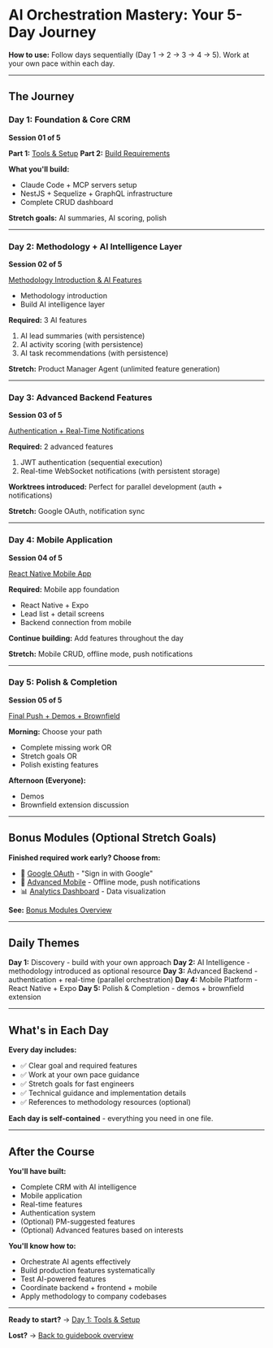 # AI Orchestration Mastery: Your 5-Day Journey

**How to use:** Follow days sequentially (Day 1 → 2 → 3 → 4 → 5). Work at your own pace within each day.

---

## The Journey

### Day 1: Foundation & Core CRM

**Session 01 of 5**

**Part 1:** [Tools & Setup](day-1/tools-setup.md)
**Part 2:** [Build Requirements](day-1/build-requirements.md)

**What you'll build:**

- Claude Code + MCP servers setup
- NestJS + Sequelize + GraphQL infrastructure
- Complete CRUD dashboard

**Stretch goals:** AI summaries, AI scoring, polish

---

### Day 2: Methodology + AI Intelligence Layer

**Session 02 of 5**

[Methodology Introduction & AI Features](day-2-ai-intelligence.md)

- Methodology introduction
- Build AI intelligence layer

**Required:** 3 AI features

1. AI lead summaries (with persistence)
2. AI activity scoring (with persistence)
3. AI task recommendations (with persistence)

**Stretch:** Product Manager Agent (unlimited feature generation)

---

### Day 3: Advanced Backend Features

**Session 03 of 5**

[Authentication + Real-Time Notifications](day-3-advanced-features.md)

**Required:** 2 advanced features

1. JWT authentication (sequential execution)
2. Real-time WebSocket notifications (with persistent storage)

**Worktrees introduced:** Perfect for parallel development (auth + notifications)

**Stretch:** Google OAuth, notification sync

---

### Day 4: Mobile Application

**Session 04 of 5**

[React Native Mobile App](day-4-mobile-app.md)

**Required:** Mobile app foundation

- React Native + Expo
- Lead list + detail screens
- Backend connection from mobile

**Continue building:** Add features throughout the day

**Stretch:** Mobile CRUD, offline mode, push notifications

---

### Day 5: Polish & Completion

**Session 05 of 5**

[Final Push + Demos + Brownfield](day-5-polish-demos.md)

**Morning:** Choose your path

- Complete missing work OR
- Stretch goals OR
- Polish existing features

**Afternoon (Everyone):**

- Demos
- Brownfield extension discussion

---

## Bonus Modules (Optional Stretch Goals)

**Finished required work early? Choose from:**

- 🔐 [Google OAuth](../bonus-modules/google-oauth.md) - "Sign in with Google"
- 📱 [Advanced Mobile](../bonus-modules/advanced-mobile-features.md) - Offline mode, push notifications
- 📊 [Analytics Dashboard](../bonus-modules/analytics-dashboard.md) - Data visualization

**See:** [Bonus Modules Overview](../bonus-modules/README.md)

---

## Daily Themes

**Day 1:** Discovery - build with your own approach
**Day 2:** AI Intelligence - methodology introduced as optional resource
**Day 3:** Advanced Backend - authentication + real-time (parallel orchestration)
**Day 4:** Mobile Platform - React Native + Expo
**Day 5:** Polish & Completion - demos + brownfield extension

---

## What's in Each Day

**Every day includes:**

- ✅ Clear goal and required features
- ✅ Work at your own pace guidance
- ✅ Stretch goals for fast engineers
- ✅ Technical guidance and implementation details
- ✅ References to methodology resources (optional)

**Each day is self-contained** - everything you need in one file.

---

## After the Course

**You'll have built:**

- Complete CRM with AI intelligence
- Mobile application
- Real-time features
- Authentication system
- (Optional) PM-suggested features
- (Optional) Advanced features based on interests

**You'll know how to:**

- Orchestrate AI agents effectively
- Build production features systematically
- Test AI-powered features
- Coordinate backend + frontend + mobile
- Apply methodology to company codebases

---

**Ready to start?** → [Day 1: Tools & Setup](day-1/tools-setup.md)

**Lost?** → [Back to guidebook overview](../README.md)

